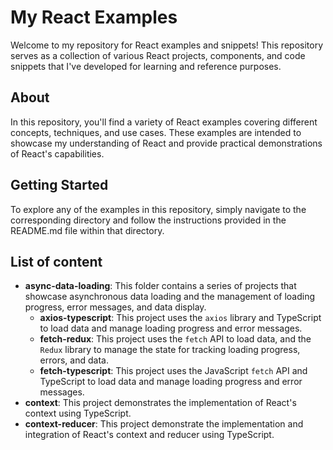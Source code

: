 # My React Examples

Welcome to my repository for React examples and snippets! This repository serves as a collection of various React projects, components, and code snippets that I've developed for learning and reference purposes.

## About

In this repository, you'll find a variety of React examples covering different concepts, techniques, and use cases. These examples are intended to showcase my understanding of React and provide practical demonstrations of React's capabilities.

## Getting Started

To explore any of the examples in this repository, simply navigate to the corresponding directory and follow the instructions provided in the README.md file within that directory.

## List of content

- **async-data-loading**: This folder contains a series of projects that showcase asynchronous data loading and the management of loading progress, error messages, and data display.
  - **axios-typescript**: This project uses the `axios` library and TypeScript to load data and manage loading progress and error messages.
  - **fetch-redux**: This project uses the `fetch` API to load data, and the `Redux` library to manage the state for tracking loading progress, errors, and data.
  - **fetch-typescript**: This project uses the JavaScript `fetch` API and TypeScript to load data and manage loading progress and error messages.
- **context**: This project demonstrates the implementation of React's context using TypeScript.
- **context-reducer**: This project demonstrate the implementation and integration of React's context and reducer using TypeScript.

